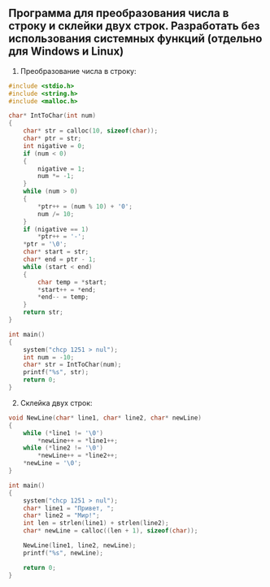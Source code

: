 ## Программа для преобразования числа в строку и склейки двух строк. Разработать без использования системных функций (отдельно для Windows и Linux)

1. Преобразование числа в строку:
```C
#include <stdio.h>
#include <string.h>
#include <malloc.h>

char* IntToChar(int num)
{
	char* str = calloc(10, sizeof(char));
	char* ptr = str;
	int nigative = 0;
	if (num < 0)
	{
		nigative = 1;
		num *= -1;
	}
	while (num > 0)
	{
		*ptr++ = (num % 10) + '0';
		num /= 10;
	}
	if (nigative == 1)
		*ptr++ = '-';
	*ptr = '\0';
	char* start = str;
	char* end = ptr - 1;
	while (start < end)
	{
		char temp = *start;
		*start++ = *end;
		*end-- = temp;
	}
	return str;
}

int main()
{
	system("chcp 1251 > nul");
	int num = -10;
	char* str = IntToChar(num);
	printf("%s", str);
	return 0;
}
```

2. Склейка двух строк:
```C
void NewLine(char* line1, char* line2, char* newLine)
{
	while (*line1 != '\0')
		*newLine++ = *line1++;
	while (*line2 != '\0')
		*newLine++ = *line2++;
	*newLine = '\0';
}

int main()
{
	system("chcp 1251 > nul");
	char* line1 = "Привет, ";
	char* line2 = "Мир!";
	int len = strlen(line1) + strlen(line2);
	char* newLine = calloc((len + 1), sizeof(char));

	NewLine(line1, line2, newLine);
	printf("%s", newLine);

	return 0;
}
```